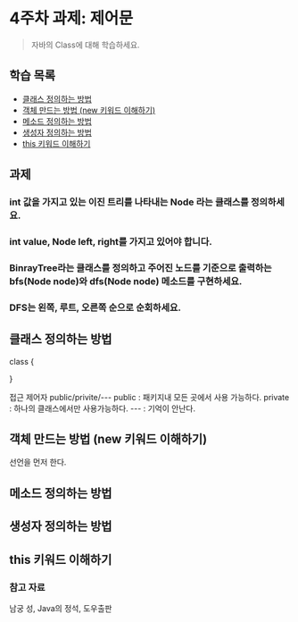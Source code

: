 # 4주차 과제: 제어문
> 자바의 Class에 대해 학습하세요.

## 학습 목록
- [클래스 정의하는 방법](#클래스_정의하는_방법)
- [객체 만드는 방법 (new 키워드 이해하기)](#객체_만드는_방법_(new_키워드_이해하기))
- [메소드 정의하는 방법](#메소드_정의하는_방법)
- [생성자 정의하는 방법](#생성자_정의하는_방법)
- [this 키워드 이해하기](#this_키워드_이해하기)

## 과제
### int 값을 가지고 있는 이진 트리를 나타내는 Node 라는 클래스를 정의하세요.
### int value, Node left, right를 가지고 있어야 합니다.
### BinrayTree라는 클래스를 정의하고 주어진 노드를 기준으로 출력하는 bfs(Node node)와 dfs(Node node) 메소드를 구현하세요.
### DFS는 왼쪽, 루트, 오른쪽 순으로 순회하세요.

## 클래스 정의하는 방법
class {

}

접근 제어자
public/privite/---
public : 패키지내 모든 곳에서 사용 가능하다.
private : 하나의 클래스에서만 사용가능하다.
--- : 기억이 안난다.


## 객체 만드는 방법 (new 키워드 이해하기)

선언을 먼저 한다.


## 메소드 정의하는 방법

## 생성자 정의하는 방법

## this 키워드 이해하기



   ### 참고 자료  
  남궁 성, Java의 정석, 도우출판  
